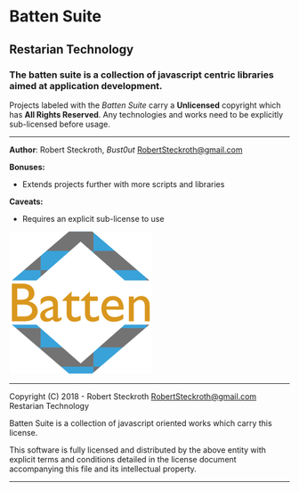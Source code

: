 # Batten Suite
## Restarian Technology

### The batten suite is a collection of javascript centric libraries aimed at application development. 
Projects labeled with the *Batten Suite* carry a **Unlicensed** copyright which has **All Rights Reserved**. Any technologies and works need to be explicitly sub-licensed before usage.

___

**Author**: Robert Steckroth, *Bust0ut* [<RobertSteckroth@gmail.com>](mailto:robertsteckroth@gmail.com)

**Bonuses:**
* Extends projects further with more scripts and libraries

**Caveats:**
  * Requires an explicit sub-license to use

![Batten](https://raw.githubusercontent.com/restarian/restarian/master/batten/doc/image/batten_logo_medium.png)

---
Copyright (C) 2018 - Robert Steckroth <RobertSteckroth@gmail.com> Restarian Technology

Batten Suite is a collection of javascript oriented works which carry this license.

This software is fully licensed and distributed by the above entity with explicit terms and conditions detailed in the
license document accompanying this file and its intellectual property. 

---
